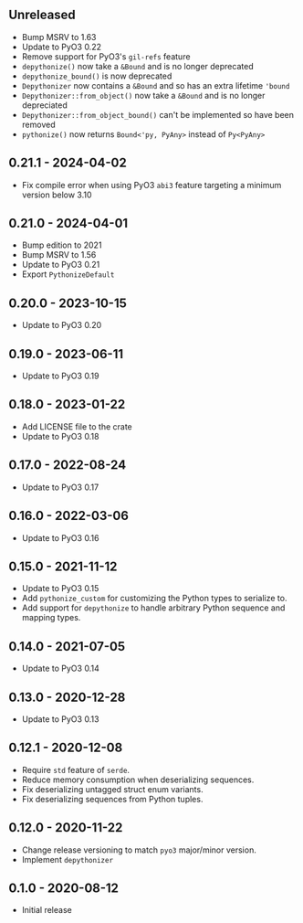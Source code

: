 ## Unreleased

- Bump MSRV to 1.63
- Update to PyO3 0.22
- Remove support for PyO3's `gil-refs` feature
- `depythonize()` now take a `&Bound` and is no longer deprecated
- `depythonize_bound()` is now deprecated
- `Depythonizer` now contains a `&Bound` and so has an extra lifetime `'bound`
- `Depythonizer::from_object()` now take a `&Bound` and is no longer depreciated
- `Depythonizer::from_object_bound()` can't be implemented so have been removed
- `pythonize()` now returns `Bound<'py, PyAny>` instead of `Py<PyAny>`

## 0.21.1 - 2024-04-02

- Fix compile error when using PyO3 `abi3` feature targeting a minimum version below 3.10

## 0.21.0 - 2024-04-01

- Bump edition to 2021
- Bump MSRV to 1.56
- Update to PyO3 0.21
- Export `PythonizeDefault`

## 0.20.0 - 2023-10-15

- Update to PyO3 0.20

## 0.19.0 - 2023-06-11

- Update to PyO3 0.19

## 0.18.0 - 2023-01-22

- Add LICENSE file to the crate
- Update to PyO3 0.18

## 0.17.0 - 2022-08-24

- Update to PyO3 0.17

## 0.16.0 - 2022-03-06

- Update to PyO3 0.16

## 0.15.0 - 2021-11-12

- Update to PyO3 0.15
- Add `pythonize_custom` for customizing the Python types to serialize to.
- Add support for `depythonize` to handle arbitrary Python sequence and mapping types.

## 0.14.0 - 2021-07-05

- Update to PyO3 0.14

## 0.13.0 - 2020-12-28

- Update to PyO3 0.13

## 0.12.1 - 2020-12-08

- Require `std` feature of `serde`.
- Reduce memory consumption when deserializing sequences.
- Fix deserializing untagged struct enum variants.
- Fix deserializing sequences from Python tuples.

## 0.12.0 - 2020-11-22

- Change release versioning to match `pyo3` major/minor version.
- Implement `depythonizer`

## 0.1.0 - 2020-08-12

- Initial release
